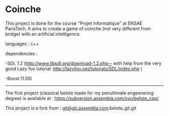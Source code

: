# Coinche
This project is done for the course "Projet informatique" at ENSAE ParisTech. It aims to create a game of coinche (not very different from bridge) with an artificial intelligence.

languages : c++

dependencies :

-SDL 1.2 (http://www.libsdl.org/download-1.2.php-- with help from the very good Lazy foo tutorial :http://lazyfoo.net/tutorials/SDL/index.php )

-Boost (1.55)

--------------------------------------

The first project (classical belote made for my penultimate engeenering degree) is available at : https://subversion.assembla.com/svn/belote_cpp/

This project is a fork from : git@git.assembla.com:belote_git.git
